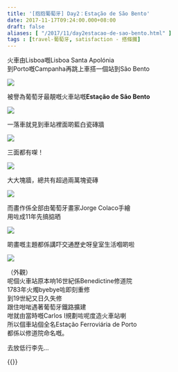 ```yaml
---
title: '[抱抱葡萄牙] Day2：Estação de São Bento'
date: 2017-11-17T09:24:00.000+08:00
draft: false
aliases: [ "/2017/11/day2estacao-de-sao-bento.html" ]
tags : [travel-葡萄牙, satisfaction - 搭條鐵]
---
```


火車由Lisboa嘅Lisboa Santa Apolónia  
到Porto嘅Campanha再跳上車搭一個站到São Bento  

![](/images/portugal2b1.jpg)

被譽為葡萄牙最靚嘅火車站嘅**Estação de São Bento**  

![](/images/portugal2b2.jpg)

一落車就見到車站裡面啲藍白瓷磚牆  

![](/images/portugal2b3.jpg)

三面都有㗎！  

![](/images/portugal2.jpg)

大大塊牆，總共有超過兩萬塊瓷磚  

![](/images/portugal2b4.jpg)

而畫作係全部由葡萄牙畫家Jorge Colaco手繪  
用咗成11年先搞掂晒  

![](/images/portugal2b5.jpg)

啲畫嘅主題都係講吓交通歷史呀皇室生活嗰啲啦  

![](/images/portugal2b.jpg)

（外觀）  
呢個火車站原本响16世紀係Benedictine修道院  
1783年火燭byebye咗即刻重修  
到19世紀又日久失修  
跟住咁啱遇著葡萄牙鐵路擴建  
咁就由當時嘅Carlos I規劃咗呢度造火車站喇  
所以個車站個全名Estação Ferroviária de Porto  
都係以修道院命名嘅。  
  
去放低行李先...  
  

{{<portugal>}}  
